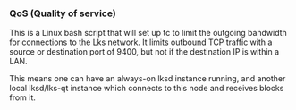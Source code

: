 ### QoS (Quality of service) ###

This is a Linux bash script that will set up tc to limit the outgoing bandwidth for connections to the Lks network. It limits outbound TCP traffic with a source or destination port of 9400, but not if the destination IP is within a LAN.

This means one can have an always-on lksd instance running, and another local lksd/lks-qt instance which connects to this node and receives blocks from it.
